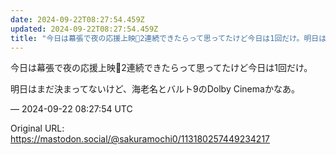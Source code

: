 ```yaml
---
date: 2024-09-22T08:27:54.459Z
updated: 2024-09-22T08:27:54.459Z
title: "今日は幕張で夜の応援上映🌃2連続できたらって思ってたけど今日は1回だけ。明日はま[...]"
---
```


<p>今日は幕張で夜の応援上映🌃2連続できたらって思ってたけど今日は1回だけ。</p><p>明日はまだ決まってないけど、海老名とバルト9のDolby Cinemaかなあ。</p>

&mdash; 2024-09-22 08:27:54 UTC

Original URL: https://mastodon.social/@sakuramochi0/113180257449234217
